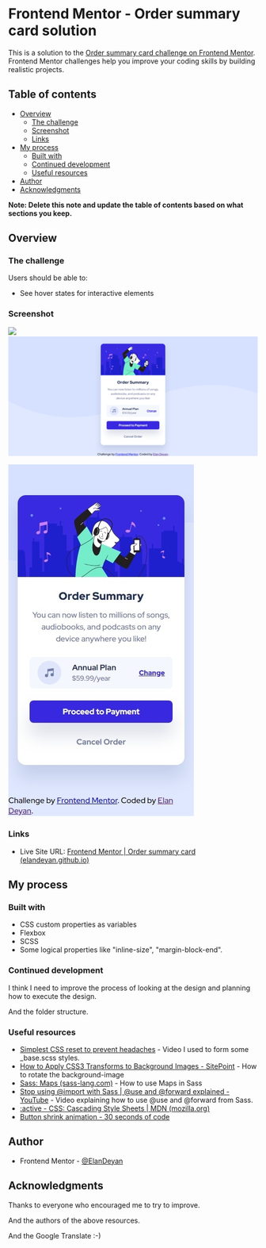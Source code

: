 # Frontend Mentor - Order summary card solution

This is a solution to the [Order summary card challenge on Frontend Mentor](https://www.frontendmentor.io/challenges/order-summary-component-QlPmajDUj). Frontend Mentor challenges help you improve your coding skills by building realistic projects.

## Table of contents

- [Overview](#overview)
  - [The challenge](#the-challenge)
  - [Screenshot](#screenshot)
  - [Links](#links)
- [My process](#my-process)
  - [Built with](#built-with)
  - [Continued development](#continued-development)
  - [Useful resources](#useful-resources)
- [Author](#author)
- [Acknowledgments](#acknowledgments)

**Note: Delete this note and update the table of contents based on what sections you keep.**

## Overview

### The challenge

Users should be able to:

- See hover states for interactive elements

### Screenshot

![](./screenshot.jpg)![1671844050872](screenshot/desktop-1234x592.png)

![1671845163687](screenshot/mobile-375x709.jpeg)

### Links

- Live Site URL: [Frontend Mentor | Order summary card (elandeyan.github.io)](https://elandeyan.github.io/frontend-mentor/order-summary-component-main/)

## My process

### Built with

- CSS custom properties as variables
- Flexbox
- SCSS
- Some logical properties like "inline-size", "margin-block-end".

### Continued development

I think I need to improve the process of looking at the design and planning how to execute the design.

And the folder structure.

### Useful resources

- [Simplest CSS reset to prevent headaches](https://youtube.com/shorts/2lyDv0wOQuQ?feature=share "Youtube Shorts") - Video I used to form some _base.scss styles.
- [How to Apply CSS3 Transforms to Background Images - SitePoint](https://www.sitepoint.com/css3-transform-background-image/) - How to rotate the background-image
- [Sass: Maps (sass-lang.com)](https://sass-lang.com/documentation/values/maps) - How to use Maps in Sass
- [Stop using @import with Sass | @use and @forward explained - YouTube](https://www.youtube.com/watch?v=CR-a8upNjJ0) - Video explaining how to use @use and @forward from Sass.
- [:active - CSS: Cascading Style Sheets | MDN (mozilla.org)](https://developer.mozilla.org/en-US/docs/Web/CSS/:active)
- [Button shrink animation - 30 seconds of code](https://www.30secondsofcode.org/css/s/button-hover-shrink-animation)

## Author

- Frontend Mentor - [@ElanDeyan](https://www.frontendmentor.io/profile/ElanDeyan)

## Acknowledgments

Thanks to everyone who encouraged me to try to improve.

And the authors of the above resources.

And the Google Translate :-)

